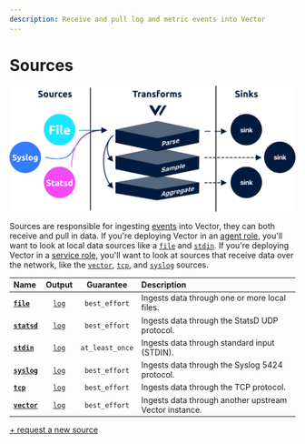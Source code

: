 ```yaml
---
description: Receive and pull log and metric events into Vector
---
```


<!---
!!!WARNING!!!!

This file is autogenerated! Please do not manually edit this file.
Instead, please modify the contents of `scripts/config_schema.toml`.
-->


# Sources

![](../../../assets/sources.svg)

Sources are responsible for ingesting [events](../../../about/data-model.md#event) into Vector, they can both receive and pull in data. If you're deploying Vector in an [agent role](../../../setup/deployment/roles/agent.md), you'll want to look at local data sources like a [`file`](file.md) and [`stdin`](stdin.md). If you're deploying Vector in a [service role](../../../setup/deployment/roles/service.md), you'll want to look at sources that receive data over the network, like the [`vector`](vector.md), [`tcp`](tcp.md), and [`syslog`](syslog.md) sources.

| Name | Output | Guarantee | Description |
| :--- | :----: | :-------: | :---------- |
| [**`file`**](file.md) | [`log`][log_event] | `best_effort` | Ingests data through one or more local files. |
| [**`statsd`**](statsd.md) | [`log`][log_event] | `best_effort` | Ingests data through the StatsD UDP protocol. |
| [**`stdin`**](stdin.md) | [`log`][log_event] | `at_least_once` | Ingests data through standard input (STDIN). |
| [**`syslog`**](syslog.md) | [`log`][log_event] | `best_effort` | Ingests data through the Syslog 5424 protocol. |
| [**`tcp`**](tcp.md) | [`log`][log_event] | `best_effort` | Ingests data through the TCP protocol. |
| [**`vector`**](vector.md) | [`log`][log_event] | `best_effort` | Ingests data through another upstream Vector instance. |

[+ request a new source](https://github.com/timberio/vector/issues/new?labels=Type%3A+New+Feature%2C%7B%3Atitle%3D%3E%22New+%60%3Cname%3E%60+source%22%7D&title=New+%60%3Cname%3E%60+source)

[log_event]: "../../../about/data-model.md#log"

